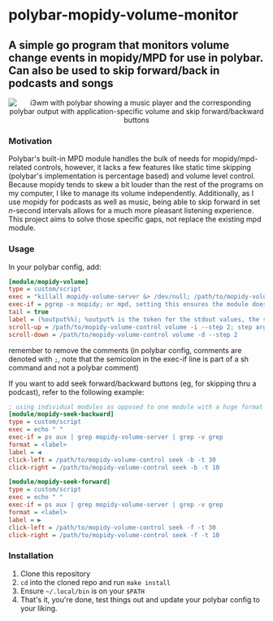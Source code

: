 # polybar-mopidy-volume-monitor
## A simple go program that monitors volume change events in mopidy/MPD for use in polybar. Can also be used to skip forward/back in podcasts and songs

<p align="center">
  <img max-height="500px" src="https://github.com/lcyvin/polybar-mopidy-volume-monitor/blob/main/example.png?raw=true" alt="i3wm with polybar showing a music player and the corresponding polybar output with application-specific volume and skip forward/backward buttons"/>
</p>

### Motivation
Polybar's built-in MPD module handles the bulk of needs for mopidy/mpd-related controls, however, it lacks a few features like static time skipping (polybar's implementation is percentage based) and volume level control. Because mopidy tends to skew a bit louder than the rest of the programs on my computer, I like to manage its volume independently. Additionally, as I use mopidy for podcasts as well as music, being able to skip forward in set *n*-second intervals allows for a much more pleasant listening experience. This project aims to solve those specific gaps, not replace the existing mpd module. 

### Usage
In your polybar config, add:
```ini
[module/mopidy-volume]
type = custom/script
exec = "killall mopidy-volume-server &> /dev/null; /path/to/mopidy-volume-executable"
exec-if = pgrep -x mopidy; or mpd, setting this ensures the module doesn't show up if mopidy/mpd isn't running
tail = true
label = (%output%%); %output% is the token for the stdout values, the second percent and parens are just formatting
scroll-up = /path/to/mopidy-volume-control volume -i --step 2; step arg is optional, default is 2
scroll-down = /path/to/mopidy-volume-control volume -d --step 2
```
remember to remove the comments (in polybar config, comments are denoted with `;`, note that the semicolon in the 
exec-if line is part of a sh command and not a polybar comment)

If you want to add seek forward/backward buttons (eg, for skipping thru a podcast), refer to the following example:
```ini
; using individual modules as opposed to one module with a huge format string to keep things clean
[module/mopidy-seek-backward]
type = custom/script
exec = echo " "
exec-if = ps aux | grep mopidy-volume-server | grep -v grep
format = <label>
label = ◀
click-left = /path/to/mopidy-volume-control seek -b -t 30
click-right = /path/to/mopidy-volume-control seek -b -t 10

[module/mopidy-seek-forward]
type = custom/script
exec = echo " "
exec-if = ps aux | grep mopidy-volume-server | grep -v grep
format = <label>
label = ▶
click-left = /path/to/mopidy-volume-control seek -f -t 30
click-right = /path/to/mopidy-volume-control seek -f -t 10
```

### Installation
1. Clone this repository
2. `cd` into the cloned repo and run `make install`
3. Ensure `~/.local/bin` is on your `$PATH`
4. That's it, you're done, test things out and update your polybar config to your liking.
